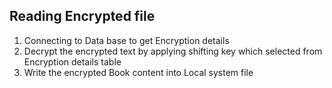 Reading Encrypted file
--------------------------
1. Connecting to Data base to get Encryption details
2. Decrypt the encrypted text by applying shifting key which selected from Encryption details table
3. Write the encrypted Book content into Local system file

